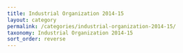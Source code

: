 ```yaml
---
title: Industrial Organization 2014-15
layout: category
permalink: /categories/industrial-organization-2014-15/
taxonomy: Industrial Organization 2014-15
sort_order: reverse
---
```

